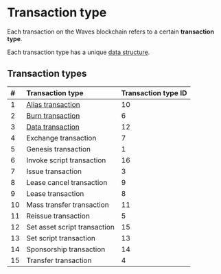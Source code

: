 # Transaction type

Each transaction on the Waves blockchain refers to a certain **transaction type**.

Each transaction type has a unique [data structure](/blockchain/transaction-data-structure.md).

## Transaction types

|#| Transaction type | Transaction type ID |
|:---| :--- | :--- |
|1| [Alias transaction](/blockchain/transaction-type/alias-transaction.md) | 10 |
|2| [Burn transaction](/blockchain/transaction-type/burn-transaction.md)  | 6 |
|3| [Data transaction](/blockchain/transaction-type/data-transaction.md) | 12 |
|4| Exchange transaction  | 7 |
|5| Genesis transaction  | 1 |
|6| Invoke script transaction | 16 |
|7| Issue transaction  | 3 |
|8| Lease cancel transaction  | 9 |
|9| Lease transaction  | 8 |
|10| Mass transfer transaction | 11 |
|11| Reissue transaction  | 5 |
|12| Set asset script transaction | 15 |
|13| Set script transaction | 13 |
|14| Sponsorship transaction | 14 |
|15| Transfer transaction  | 4 |
